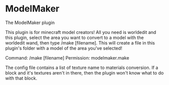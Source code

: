 # ModelMaker
The ModelMaker plugin

This plugin is for minecraft model creators! All you need is worldedit and this plugin, select the area you want to convert to a model with the worldedit wand, then type /make [filename]. This will create a file in this plugin's folder with a model of the area you've selected!

Command: /make [filename]
Permission: modelmaker.make

The config file contains a list of texture name to materials conversion. If a block and it's textures aren't in there, then the plugin won't know what to do with that block.
